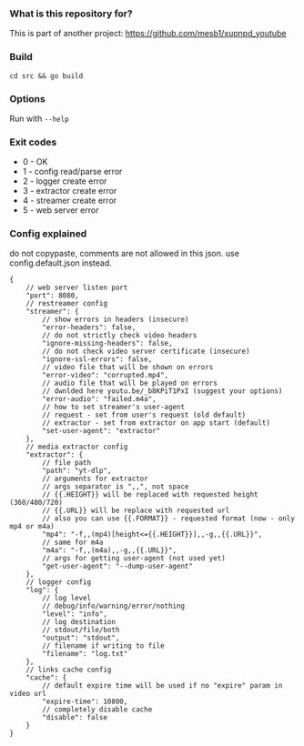 ### What is this repository for? ###

This is part of another project: https://github.com/mesb1/xupnpd_youtube

### Build ###

`cd src && go build`

### Options ###

Run with `--help`

### Exit codes ###

  - 0 - OK
  - 1 - config read/parse error
  - 2 - logger create error
  - 3 - extractor create error
  - 4 - streamer create error
  - 5 - web server error

### Config explained ###
do not copypaste, comments are not allowed in this json.
use config.default.json instead.

```jsonc
{
    // web server listen port
    "port": 8080,
    // restreamer config
    "streamer": {
        // show errors in headers (insecure)
        "error-headers": false,
        // do not strictly check video headers
        "ignore-missing-headers": false,
        // do not check video server certificate (insecure)
        "ignore-ssl-errors": false,
        // video file that will be shown on errors
        "error-video": "corrupted.mp4",
        // audio file that will be played on errors
        // dwnlded here youtu.be/_b8KPiT1PxI (suggest your options)
        "error-audio": "failed.m4a",
        // how to set streamer's user-agent
        // request - set from user's request (old default)
        // extractor - set from extractor on app start (default)
        "set-user-agent": "extractor"
    },
    // media extractor config
    "extractor": {
        // file path
        "path": "yt-dlp",
        // arguments for extractor
        // args separator is ",,", not space
        // {{.HEIGHT}} will be replaced with requested height (360/480/720)
        // {{.URL}} will be replace with requested url
        // also you can use {{.FORMAT}} - requested format (now - only mp4 or m4a)
        "mp4": "-f,,(mp4)[height<={{.HEIGHT}}],,-g,,{{.URL}}",
        // same for m4a
        "m4a": "-f,,(m4a),,-g,,{{.URL}}",
        // args for getting user-agent (not used yet)
        "get-user-agent": "--dump-user-agent"
    },
    // logger config
    "log": {
        // log level
        // debug/info/warning/error/nothing
        "level": "info",
        // log destination
        // stdout/file/both
        "output": "stdout",
        // filename if writing to file
        "filename": "log.txt"
    },
    // links cache config
    "cache": {
        // default expire time will be used if no "expire" param in video url
        "expire-time": 10800,
        // completely disable cache
        "disable": false
    }
}
